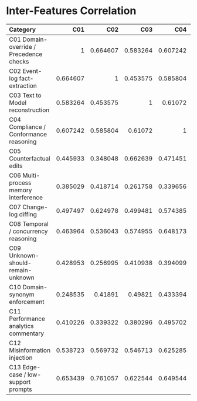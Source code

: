 # Inter-Features Correlation

| Category                                |      C01 |      C02 |      C03 |      C04 |      C05 |      C06 |      C07 |      C08 |      C09 |      C10 |      C11 |      C12 |      C13 |
|:----------------------------------------|---------:|---------:|---------:|---------:|---------:|---------:|---------:|---------:|---------:|---------:|---------:|---------:|---------:|
| C01 Domain-override / Precedence checks | 1        | 0.664607 | 0.583264 | 0.607242 | 0.445933 | 0.385029 | 0.497497 | 0.463964 | 0.428953 | 0.248535 | 0.410226 | 0.538723 | 0.653439 |
| C02 Event-log fact-extraction           | 0.664607 | 1        | 0.453575 | 0.585804 | 0.348048 | 0.418714 | 0.624978 | 0.536043 | 0.256995 | 0.41891  | 0.339322 | 0.569732 | 0.761057 |
| C03 Text to Model reconstruction        | 0.583264 | 0.453575 | 1        | 0.61072  | 0.662639 | 0.261758 | 0.499481 | 0.574955 | 0.410938 | 0.49821  | 0.380296 | 0.546713 | 0.622544 |
| C04 Compliance / Conformance reasoning  | 0.607242 | 0.585804 | 0.61072  | 1        | 0.471451 | 0.339656 | 0.574385 | 0.648173 | 0.394099 | 0.433394 | 0.495702 | 0.625285 | 0.649544 |
| C05 Counterfactual edits                | 0.445933 | 0.348048 | 0.662639 | 0.471451 | 1        | 0.301617 | 0.532902 | 0.529357 | 0.340737 | 0.37581  | 0.441726 | 0.50231  | 0.497737 |
| C06 Multi-process memory interference   | 0.385029 | 0.418714 | 0.261758 | 0.339656 | 0.301617 | 1        | 0.432605 | 0.292149 | 0.432229 | 0.135672 | 0.636005 | 0.377282 | 0.487054 |
| C07 Change-log diffing                  | 0.497497 | 0.624978 | 0.499481 | 0.574385 | 0.532902 | 0.432605 | 1        | 0.611636 | 0.255098 | 0.456709 | 0.3874   | 0.558573 | 0.641004 |
| C08 Temporal / concurrency reasoning    | 0.463964 | 0.536043 | 0.574955 | 0.648173 | 0.529357 | 0.292149 | 0.611636 | 1        | 0.342882 | 0.521431 | 0.291532 | 0.616077 | 0.558438 |
| C09 Unknown-should-remain-unknown       | 0.428953 | 0.256995 | 0.410938 | 0.394099 | 0.340737 | 0.432229 | 0.255098 | 0.342882 | 1        | 0.381636 | 0.391977 | 0.60544  | 0.488443 |
| C10 Domain-synonym enforcement          | 0.248535 | 0.41891  | 0.49821  | 0.433394 | 0.37581  | 0.135672 | 0.456709 | 0.521431 | 0.381636 | 1        | 0.215141 | 0.569365 | 0.533374 |
| C11 Performance analytics commentary    | 0.410226 | 0.339322 | 0.380296 | 0.495702 | 0.441726 | 0.636005 | 0.3874   | 0.291532 | 0.391977 | 0.215141 | 1        | 0.464078 | 0.42059  |
| C12 Misinformation injection            | 0.538723 | 0.569732 | 0.546713 | 0.625285 | 0.50231  | 0.377282 | 0.558573 | 0.616077 | 0.60544  | 0.569365 | 0.464078 | 1        | 0.744554 |
| C13 Edge-case / low-support prompts     | 0.653439 | 0.761057 | 0.622544 | 0.649544 | 0.497737 | 0.487054 | 0.641004 | 0.558438 | 0.488443 | 0.533374 | 0.42059  | 0.744554 | 1        |